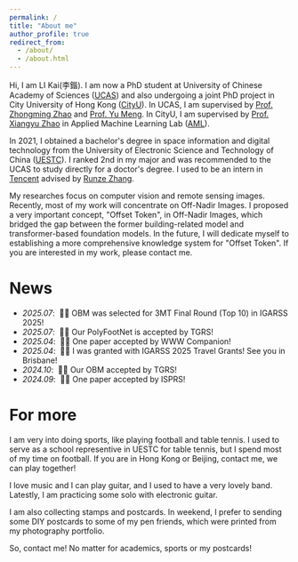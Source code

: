 ```yaml
---
permalink: /
title: "About me"
author_profile: true
redirect_from: 
  - /about/
  - /about.html
---
```


Hi, I am LI Kai(李鍇). I am now a PhD student at University of Chinese Academy of Sciences ([UCAS](https://english.ucas.ac.cn/)) and also undergoing a joint PhD project in City University of Hong Kong ([CityU](https://www.cityu.edu.hk/)). In UCAS, I am supervised by [Prof. Zhongming Zhao](http://www.aircas.cas.cn/ykjs/lrld/202505/t20250521_7789207.html) and [Prof. Yu Meng](https://people.ucas.ac.cn/~0010249). In CityU, I am supervised by [Prof. Xiangyu Zhao](https://zhaoxyai.github.io/) in Applied Machine Learning Lab ([AML](https://aml-cityu.github.io/)). 


In 2021, I obtained a bachelor's degree in space information and digital technology from the University of Electronic Science and Technology of China ([UESTC](https://en.uestc.edu.cn/)). I ranked 2nd in my major and was recommended to the UCAS to study directly for a doctor's degree. I used to be an intern in [Tencent](https://www.tencent.com/en-us) advised by [Runze Zhang](https://scholar.google.com.hk/citations?user=o41-Nj8AAAAJ&hl=zh-CN&oi=ao). 

My researches focus on computer vision and remote sensing images. Recently, most of my work will concentrate on Off-Nadir Images. I proposed a very important concept, "Offset Token", in Off-Nadir Images, which bridged the gap between the former building-related model and transformer-based foundation models. In the future, I will dedicate myself to establishing a more comprehensive knowledge system for "Offset Token". If you are interested in my work, please contact me. 

News
======
- *2025.07*: &nbsp;🎉🎉 OBM was selected for 3MT Final Round (Top 10) in IGARSS 2025!
- *2025.07*: &nbsp;🎉🎉 Our PolyFootNet is accepted by TGRS!
- *2025.04*: &nbsp;🎉🎉 One paper accepted by WWW Companion!
- *2025.04*: &nbsp;🎉🎉 I was granted with IGARSS 2025 Travel Grants! See you in Brisbane! 
- *2024.10*: &nbsp;🎉🎉 Our OBM accepted by TGRS!
- *2024.09*: &nbsp;🎉🎉 One paper accepted by ISPRS!




For more
======

I am very into doing sports, like playing football and table tennis. I used to serve as a school representive in UESTC for table tennis, but I spend most of my time on football. If you are in Hong Kong or Beijing, contact me, we can play together!

I love music and I can play guitar, and I used to have a very lovely band. Latestly, I am practicing some solo with electronic guitar. 

I am also collecting stamps and postcards. In weekend, I prefer to sending some DIY postcards to some of my pen friends, which were printed from my photography portfolio. 

So, contact me! No matter for academics, sports or my postcards!


<script type="text/javascript" id="clustrmaps" src="//clustrmaps.com/map_v2.js?d=C6ZFZiDNt5ay8H5TstwMrSMojJ9WX9P4BG7Jtj_vHMg&cl=ffffff&w=a"></script>
